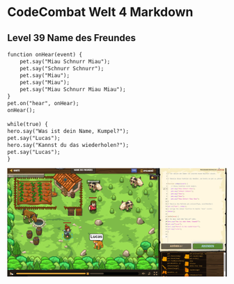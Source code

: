 # CodeCombat Welt 4 Markdown
## Level 39 Name des Freundes
```
function onHear(event) {
    pet.say("Miau Schnurr Miau");
    pet.say("Schnurr Schnurr");
    pet.say("Miau");
    pet.say("Miau");
    pet.say("Miau Schnurr Miau Miau");
}
pet.on("hear", onHear);
onHear();

while(true) {
hero.say("Was ist dein Name, Kumpel?");
pet.say("Lucas");
hero.say("Kannst du das wiederholen?");
pet.say("Lucas");
}
```
![alt text](image-123.png)